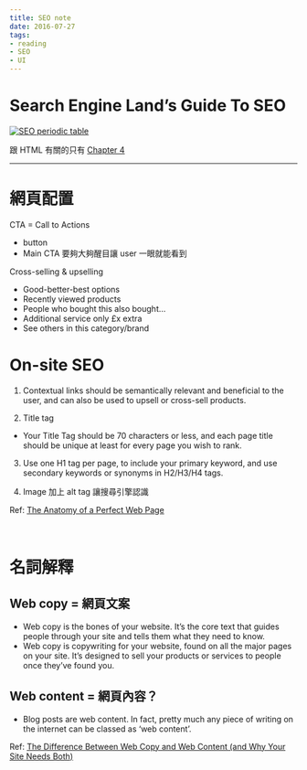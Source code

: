 ```yaml
---
title: SEO note
date: 2016-07-27
tags:
- reading
- SEO
- UI
---
```


# Search Engine Land’s Guide To SEO

[![SEO periodic table](http://searchengineland.com/figz/wp-content/seloads/2011/06/periodic-table-of-seo-2015.png)](http://searchengineland.com/guide/seo)


跟 HTML 有關的只有 [Chapter 4](http://searchengineland.com/guide/seo/html-code-search-engine-ranking)

----

# 網頁配置

CTA = Call to Actions
- button
- Main CTA 要夠大夠醒目讓 user 一眼就能看到

Cross-selling & upselling
- Good-better-best options
- Recently viewed products
- People who bought this also bought…
- Additional service only £x extra
- See others in this category/brand

# On-site SEO

1. Contextual links should be semantically relevant and beneficial to the user, and can also be used to upsell or cross-sell products.

2. Title tag
 - Your Title Tag should be 70 characters or less, and each page title should be unique at least for every page you wish to rank.

3. Use one H1 tag per page, to include your primary keyword, and use secondary keywords or synonyms in H2/H3/H4 tags.

4. Image 加上 alt tag 讓搜尋引擎認識



<!-- more -->

Ref: [The Anatomy of a Perfect Web Page](https://www.hitreach.com/perfect-web-page/#top)

&nbsp;

# 名詞解釋

## Web copy = 網頁文案
- Web copy is the bones of your website. It’s the core text that guides people through your site and tells them what they need to know.
- Web copy is copywriting for your website, found on all the major pages on your site. It’s designed to sell your products or services to people once they’ve found you.

## Web content = 網頁內容？
- Blog posts are web content. In fact, pretty much any piece of writing on the internet can be classed as ‘web content’.

Ref: [The Difference Between Web Copy and Web Content (and Why Your Site Needs Both)](http://untamedwriting.com/the-difference-between-web-copy-and-web-content-and-why-your-site-needs-both/)


